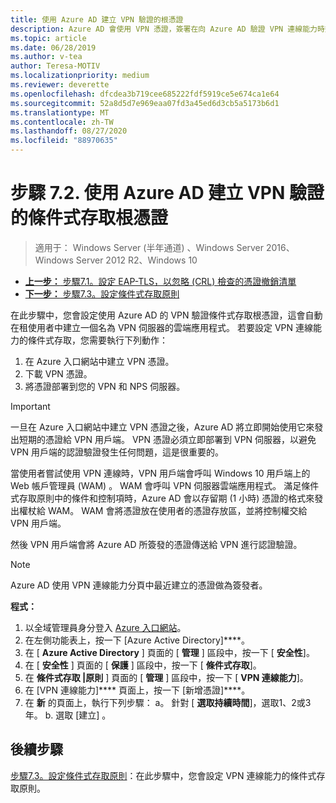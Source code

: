 ```yaml
---
title: 使用 Azure AD 建立 VPN 驗證的根憑證
description: Azure AD 會使用 VPN 憑證，簽署在向 Azure AD 驗證 VPN 連線能力時簽發給 Windows 10 用戶端的憑證。 標示為「主要」的憑證是 Azure AD 使用的簽發者。
ms.topic: article
ms.date: 06/28/2019
ms.author: v-tea
author: Teresa-MOTIV
ms.localizationpriority: medium
ms.reviewer: deverette
ms.openlocfilehash: dfcdea3b719cee685222fdf5919ce5e674ca1e64
ms.sourcegitcommit: 52a8d5d7e969eaa07fd3a45ed6d3cb5a5173b6d1
ms.translationtype: MT
ms.contentlocale: zh-TW
ms.lasthandoff: 08/27/2020
ms.locfileid: "88970635"
---
```

# <a name="step-72-create-conditional-access-root-certificates-for-vpn-authentication-with-azure-ad"></a>步驟 7.2. 使用 Azure AD 建立 VPN 驗證的條件式存取根憑證

> 適用于： Windows Server (半年通道) 、Windows Server 2016、Windows Server 2012 R2、Windows 10

- [**上一步：** 步驟7.1。設定 EAP-TLS，以忽略 (CRL) 檢查的憑證撤銷清單](vpn-config-eap-tls-to-ignore-crl-checking.md)
- [**下一步：** 步驟7.3。設定條件式存取原則](vpn-config-conditional-access-policy.md)

在此步驟中，您會設定使用 Azure AD 的 VPN 驗證條件式存取根憑證，這會自動在租使用者中建立一個名為 VPN 伺服器的雲端應用程式。 若要設定 VPN 連線能力的條件式存取，您需要執行下列動作：

1. 在 Azure 入口網站中建立 VPN 憑證。
2. 下載 VPN 憑證。
3. 將憑證部署到您的 VPN 和 NPS 伺服器。

> [!IMPORTANT]
> 一旦在 Azure 入口網站中建立 VPN 憑證之後，Azure AD 將立即開始使用它來發出短期的憑證給 VPN 用戶端。 VPN 憑證必須立即部署到 VPN 伺服器，以避免 VPN 用戶端的認證驗證發生任何問題，這是很重要的。

當使用者嘗試使用 VPN 連線時，VPN 用戶端會呼叫 Windows 10 用戶端上的 Web 帳戶管理員 (WAM) 。 WAM 會呼叫 VPN 伺服器雲端應用程式。 滿足條件式存取原則中的條件和控制項時，Azure AD 會以存留期 (1 小時) 憑證的格式來發出權杖給 WAM。 WAM 會將憑證放在使用者的憑證存放區，並將控制權交給 VPN 用戶端。 

然後 VPN 用戶端會將 Azure AD 所簽發的憑證傳送給 VPN 進行認證驗證。 

> [!NOTE]
> Azure AD 使用 VPN 連線能力分頁中最近建立的憑證做為簽發者。

**程式：**

1. 以全域管理員身分登入 [Azure 入口網站](https://portal.azure.com)。
2. 在左側功能表上，按一下 [Azure Active Directory]****。
3. 在 [ **Azure Active Directory** ] 頁面的 [ **管理** ] 區段中，按一下 [ **安全性**]。
4. 在 [ **安全性** ] 頁面的 [ **保護** ] 區段中，按一下 [ **條件式存取**]。
5. 在 **條件式存取 |原則** ] 頁面的 [ **管理** ] 區段中，按一下 [ **VPN 連線能力**]。
5. 在 [VPN 連線能力]**** 頁面上，按一下 [新增憑證]****。
6. 在 **新** 的頁面上，執行下列步驟： a。 針對 [ **選取持續時間**]，選取1、2或3年。
    b. 選取 [建立]  。

## <a name="next-steps"></a>後續步驟

[步驟7.3。設定條件式存取原則](vpn-config-conditional-access-policy.md)：在此步驟中，您會設定 VPN 連線能力的條件式存取原則。
